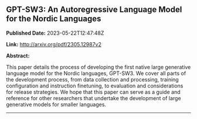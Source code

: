 ## GPT-SW3: An Autoregressive Language Model for the Nordic Languages

**Published Date:** 2023-05-22T12:47:48Z

**Link:** http://arxiv.org/pdf/2305.12987v2

**Abstract:**

  This paper details the process of developing the first native large
generative language model for the Nordic languages, GPT-SW3. We cover all parts
of the development process, from data collection and processing, training
configuration and instruction finetuning, to evaluation and considerations for
release strategies. We hope that this paper can serve as a guide and reference
for other researchers that undertake the development of large generative models
for smaller languages.


---

